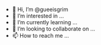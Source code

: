 - 👋 Hi, I’m @gueeisgrim
- 👀 I’m interested in ...
- 🌱 I’m currently learning ...
- 💞️ I’m looking to collaborate on ...
- 📫 How to reach me ...

<!---
gueeisgrim/gueeisgrim is a ✨ special ✨ repository because its `README.md` (this file) appears on your GitHub profile.
You can click the Preview link to take a look at your changes.
--->
